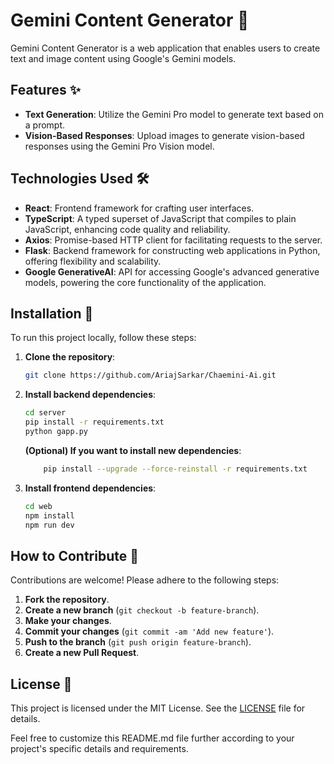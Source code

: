 # Gemini Content Generator 🌟

Gemini Content Generator is a web application that enables users to create text and image content using Google's Gemini models.

## Features ✨

- **Text Generation**: Utilize the Gemini Pro model to generate text based on a prompt.
- **Vision-Based Responses**: Upload images to generate vision-based responses using the Gemini Pro Vision model.

## Technologies Used 🛠️

- **React**: Frontend framework for crafting user interfaces.
- **TypeScript**: A typed superset of JavaScript that compiles to plain JavaScript, enhancing code quality and reliability.
- **Axios**: Promise-based HTTP client for facilitating requests to the server.
- **Flask**: Backend framework for constructing web applications in Python, offering flexibility and scalability.
- **Google GenerativeAI**: API for accessing Google's advanced generative models, powering the core functionality of the application.

## Installation 🚀

To run this project locally, follow these steps:

1. **Clone the repository**:

    ```bash
    git clone https://github.com/AriajSarkar/Chaemini-Ai.git
    ```

2. **Install backend dependencies**:

    ```bash
    cd server
    pip install -r requirements.txt
    python gapp.py
    ```

    **(Optional) If you want to install new dependencies**:

    ```bash
        pip install --upgrade --force-reinstall -r requirements.txt
    ```

3. **Install frontend dependencies**:

    ```bash
    cd web
    npm install
    npm run dev
    ```

## How to Contribute 🤝

Contributions are welcome! Please adhere to the following steps:

1. **Fork the repository**.
2. **Create a new branch** (`git checkout -b feature-branch`).
3. **Make your changes**.
4. **Commit your changes** (`git commit -am 'Add new feature'`).
5. **Push to the branch** (`git push origin feature-branch`).
6. **Create a new Pull Request**.

## License 📝

This project is licensed under the MIT License. See the [LICENSE](LICENSE) file for details.

Feel free to customize this README.md file further according to your project's specific details and requirements.

